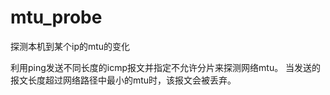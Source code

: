 # mtu_probe

探测本机到某个ip的mtu的变化

利用ping发送不同长度的icmp报文并指定不允许分片来探测网络mtu。
当发送的报文长度超过网络路径中最小的mtu时，该报文会被丢弃。
